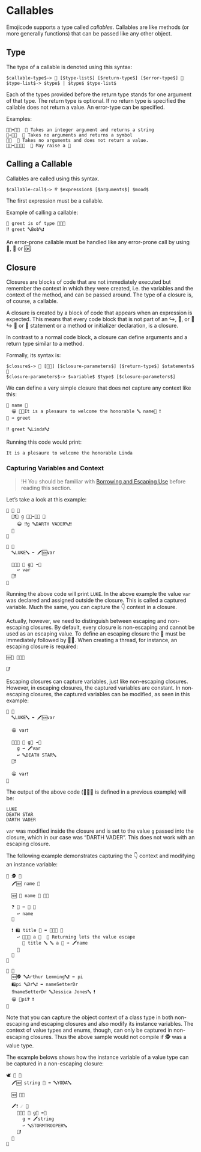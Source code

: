 # Callables

Emojicode supports a type called *callables*. Callables are like methods (or
more generally functions) that can be passed like any other object.

## Type

The type of a callable is denoted using this syntax:

```syntax
$callable-type$-> 🍇 [$type-list$] [$return-type$] [$error-type$] 🍉
$type-list$-> $type$ | $type$ $type-list$
```

Each of the types provided before the return type stands for one argument of
that type. The return type is optional. If no return type is specified the
callable does not return a value. An error-type can be specified.

Examples:

```
🍇🔢➡️🔡🍉  💭 Takes an integer argument and returns a string
🍇➡️🔣🍉  💭 Takes no arguments and returns a symbol
🍇🍉  💭 Takes no arguments and does not return a value.
🍇🔢➡️🔡🚧🚧🍉  💭 May raise a 🚧
```

## Calling a Callable

Callables are called using this syntax.

```syntax
$callable-call$-> ⁉️ $expression$ [$arguments$] $mood$
```

The first expression must be a callable.

Example of calling a callable:

```
💭 greet is of type 🍇🔡🍉
⁉️ greet 🔤Bob🔤❗️
```

An error-prone callable must be handled like any error-prone call by using
🔺, 🍺 or 🆗.

## Closure

Closures are blocks of code that are not immediately executed but remember the
context in which they were created, i.e. the variables and the context of the
method, and can be passed around. The type of a closure is, of course,
a callable.

A closure is created by a block of code that appears when an expression is
expected. This means that every code block that is not part of an ↪️, 🙅, or 🙅↪️
🔂 or 🔁 statement or a method or initializer declaration, is a closure.

In contrast to a normal code block, a closure can define arguments and a return
type similar to a method.

Formally, its syntax is:

```syntax
$closure$-> 🍇 [🎍🥡] [$closure-parameters$] [$return-type$] $statements$ 🍉
$closure-parameters$-> $variable$ $type$ [$closure-parameters$]
```

We can define a very simple closure that does not capture any context like this:

```
🍇 name 🔡
  😀 🍪🔤It is a plesaure to welcome the honorable 🔤 name🍪 ❗️
🍉 ➡️ greet

⁉️ greet 🔤Linda🔤❗️
```

Running this code would print:

```
It is a plesaure to welcome the honorable Linda
```

### Capturing Variables and Context

>!H You should be familiar with [Borrowing and Escaping Use](../reference/classes-valuetypes.html#borrowing-and-escaping-use) before reading this section.

Let’s take a look at this example:

```
🐇 🍤 🍇
  🐇❗️💚 g 🍇🔡➡️🔡🍉 🍇
    😀 ⁉️g 🔤DARTH VADER🔤❗️❗️
  🍉
🍉

🏁 🍇
  🔤LUKE🔤 ➡️ 🖍🆕var

  💚🐇🍤 🍇 g🔡 ➡️🔡
    ↩️ var
  🍉❗️
🍉
```

Running the above code will print `LUKE`. In the above example the value `var`
was declared and assigned outside the closure. This is called a captured
variable. Much the same, you can capture the 👇 context in a closure.

Actually, however, we need to distinguish between escaping and non-escaping
closures. By default, every closure is non-escaping and cannot be used as an
escaping value. To define an escaping closure the 🍇 must be immediately
followed by 🎍🥡. When creating a thread, for instance, an escaping closure is
required:

```
🆕🧵 🍇🎍🥡

🍉❗️
```

Escaping closures can capture variables, just like non-escaping closures.
However, in escaping closures, the captured variables are constant.
In non-escaping closures,
the captured variables can be modified, as seen in this example:

```
🏁 🍇
  🔤LUKE🔤 ➡️ 🖍🆕var

  😀 var❗️

  💚🐇🍤 🍇 g🔡 ➡️🔡
    g ➡️ 🖍var
    ↩️ 🔤DEATH STAR🔤
  🍉❗️

  😀 var❗️
🍉
```

The output of the above code (💚🐇🍤 is defined in a previous example) will be:

```
LUKE
DEATH STAR
DARTH VADER
```

`var` was modified inside the closure and is set to the value `g` passed into
the closure, which in our case was “DARTH VADER”. This does not work with an
escaping closure.

The following example demonstrates capturing the 👇 context and modifying
an instance variable:

```
🐇 🕵 🍇
  🖍🆕 name 🔡

  🆕 🍼 name 🔡 🍇🍉

  ❓ 📛 ➡️ 🔡 🍇
    ↩️ name
  🍉

  ❗️ 🛍 title 🔡 ➡️ 🍇🔡🍉 🍇
    ↩️ 🍇🎍🥡 a 🔡  💭 Returning lets the value escape
      🍪 title 🔤 🔤 a 🍪 ➡️ 🖍name
    🍉
  🍉
🍉

🏁 🍇
  🆕🕵 🔤Arthur Lemming🔤❗️ ➡️ pi
  🛍pi 🔤Dr🔤❗️ ➡️ nameSetterDr
  ⁉️nameSetterDr 🔤Jessica Jones🔤 ❗️
  😀 📛pi❓ ❗
🍉
```

Note that you can capture the object context of a class type in both non-escaping
and escaping closures and also modify its instance variables. The context
of value types and enums, though, can only be captured in non-escaping closures.
Thus the above sample would not compile if 🕵 was a value type.

The example belows shows how the instance variable of a value type can be
captured in a non-escaping closure:

```
🕊 🌼 🍇
  🖍🆕 string 🔡 ⬅️ 🔤YODA🔤

  🆕 🍇🍉

  🖍❗️ ☄️ 🍇
    💚🐇🍤 🍇 g🔡 ➡️🔡
      g ➡️ 🖍string
      ↩️ 🔤STORMTROOPER🔤
    🍉❗️
  🍉
🍉
```

